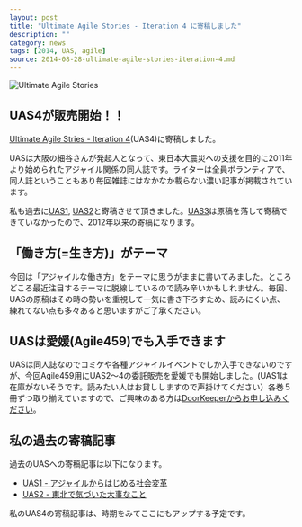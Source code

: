 ```yaml
---
layout: post
title: "Ultimate Agile Stories - Iteration 4 に寄稿しました"
description: ""
category: news
tags: [2014, UAS, agile]
source: 2014-08-28-ultimate-agile-stories-iteration-4.md
---
```


![Ultimate Agile Stories](http://ultimateagilestories.web.fc2.com/logo1.gif)

## UAS4が販売開始！！
[Ultimate Agile Stries - Iteration 4](http://ultimateagilestories.web.fc2.com/bookcontents4.html)(UAS4)に寄稿しました。

UASは大阪の細谷さんが発起人となって、東日本大震災への支援を目的に2011年より始められたアジャイル関係の同人誌です。ライターは全員ボランティアで、同人誌ということもあり毎回雑誌にはなかなか載らない濃い記事が掲載されています。

私も過去に[UAS1](http://ultimateagilestories.web.fc2.com/bookcontents1.html), [UAS2](http://ultimateagilestories.web.fc2.com/bookcontents2.html)と寄稿させて頂きました。[UAS3](http://ultimateagilestories.web.fc2.com/bookcontents3.html)は原稿を落して寄稿できていなかったので、2012年以来の寄稿になります。

## 「働き方(=生き方)」がテーマ

今回は「アジャイルな働き方」をテーマに思うがままに書いてみました。ところどころ最近注目するテーマに脱線しているので読み辛いかもしれません。毎回、UASの原稿はその時の勢いを重視して一気に書き下ろすため、読みにくい点、練れてない点も多々あると思いますがご了承ください。

## UASは愛媛(Agile459)でも入手できます

UASは同人誌なのでコミケや各種アジャイルイベントでしか入手できないのですが、今回Agile459用にUAS2〜4の委託販売を愛媛でも開始しました。(UAS1は在庫がないそうです。読みたい人はお貸ししますので声掛けてください）各巻５冊ずつ取り揃えていますので、ご興味のある方は[DoorKeeperからお申し込みください](http://agile459.doorkeeper.jp/events/14674)。

## 私の過去の寄稿記事

過去のUASへの寄稿記事は以下になります。

* [UAS1 - アジャイルからはじめる社会変革](http://giantech.jp/pages/uas/ultimate-agile-stories-iteration-1-kkd)
* [UAS2 - 東北で気づいた大事なこと](http://giantech.jp/pages/uas/ultimate-agile-stories-iteration-2-kkd)

私のUAS4の寄稿記事は、時期をみてここにもアップする予定です。


